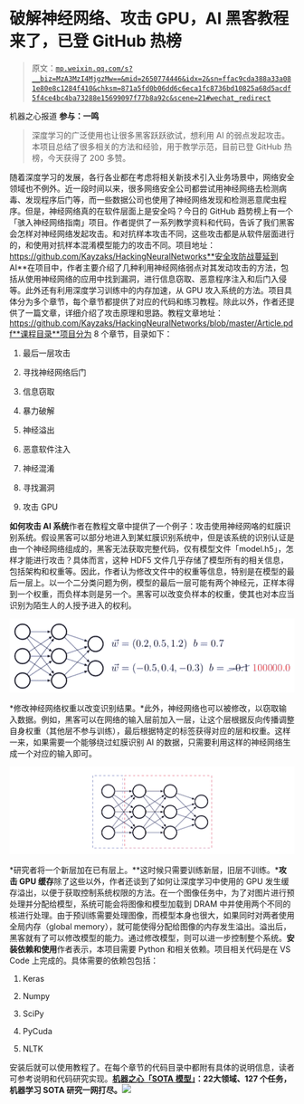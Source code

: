 # 破解神经网络、攻击 GPU，AI 黑客教程来了，已登 GitHub 热榜

> 原文：[`mp.weixin.qq.com/s?__biz=MzA3MzI4MjgzMw==&mid=2650774446&idx=2&sn=ffac9cda388a33a081e80e8c1284f410&chksm=871a5fd0b06dd6c6eca1fc8736bd10825a68d5acdf5f4ce4bc4ba73288e15699097f77b8a92c&scene=21#wechat_redirect`](http://mp.weixin.qq.com/s?__biz=MzA3MzI4MjgzMw==&mid=2650774446&idx=2&sn=ffac9cda388a33a081e80e8c1284f410&chksm=871a5fd0b06dd6c6eca1fc8736bd10825a68d5acdf5f4ce4bc4ba73288e15699097f77b8a92c&scene=21#wechat_redirect)

机器之心报道
**参与：一鸣**

> 深度学习的广泛使用也让很多黑客跃跃欲试，想利用 AI 的弱点发起攻击。本项目总结了很多相关的方法和经验，用于教学示范，目前已登 GitHub 热榜，今天获得了 200 多赞。

随着深度学习的发展，各行各业都在考虑将相关新技术引入业务场景中，网络安全领域也不例外。近一段时间以来，很多网络安全公司都尝试用神经网络去检测病毒、发现程序后门等，而一些数据公司也使用了神经网络发现和检测恶意爬虫程序。但是，神经网络真的在软件层面上是安全吗？今日的 GitHub 趋势榜上有一个「骇入神经网络指南」项目。作者提供了一系列教学资料和代码，告诉了我们黑客会怎样对神经网络发起攻击。和对抗样本攻击不同，这些攻击都是从软件层面进行的，和使用对抗样本混淆模型能力的攻击不同。项目地址：https://github.com/Kayzaks/HackingNeuralNetworks**安全攻防战蔓延到 AI**在项目中，作者主要介绍了几种利用神经网络弱点对其发动攻击的方法，包括从使用神经网络的应用中找到漏洞，进行信息窃取、恶意程序注入和后门入侵等。此外还有利用深度学习训练中的内存加速，从 GPU 攻入系统的方法。项目具体分为多个章节，每个章节都提供了对应的代码和练习教程。除此以外，作者还提供了一篇文章，详细介绍了攻击原理和思路。教程文章地址：https://github.com/Kayzaks/HackingNeuralNetworks/blob/master/Article.pdf**课程目录**项目分为 8 个章节，目录如下：

1.  最后一层攻击

2.  寻找神经网络后门

3.  信息窃取

4.  暴力破解

5.  神经溢出

6.  恶意软件注入

7.  神经混淆

8.  寻找漏洞

9.  攻击 GPU

**如何攻击 AI 系统**作者在教程文章中提供了一个例子：攻击使用神经网咯的虹膜识别系统。假设黑客可以部分地进入到某虹膜识别系统中，但是该系统的识别认证是由一个神经网络组成的，黑客无法获取完整代码，仅有模型文件「model.h5」，怎样才能进行攻击？具体而言，这种 HDF5 文件几乎存储了模型所有的相关信息，包括架构和权重等。因此，作者认为修改文件中的权重等信息，特别是在模型的最后一层上。以一个二分类问题为例，模型的最后一层可能有两个神经元，正样本得到一个权重，而负样本则是另一个。黑客可以改变负样本的权重，使其也对本应当识别为陌生人的人授予进入的权利。

![](img/8a77ef88c3157a0e5c1790b83734c8a0.jpg)

*修改神经网络权重以改变识别结果。*此外，神经网络也可以被修改，以窃取输入数据。例如，黑客可以在网络的输入层前加入一层，让这个层根据反向传播调整自身权重（其他层不参与训练），最后根据特定的标签获得对应的层和权重。这样一来，如果需要一个能够绕过虹膜识别 AI 的数据，只需要利用这样的神经网络生成一个对应的输入即可。

![](img/78b246118a3eabd2ea46031750e0b7a1.jpg)

*研究者将一个新层加在已有层上。**这时候只需要训练新层，旧层不训练。***攻击 GPU 缓存**除了这些以外，作者还谈到了如何让深度学习中使用的 GPU 发生缓存溢出，以便于获取控制系统权限的方法。在一个图像任务中，为了对图片进行预处理并分配给模型，系统可能会将图像和模型加载到 DRAM 中并使用两个不同的核进行处理。由于预训练需要处理图像，而模型本身也很大，如果同时对两者使用全局内存（global memory），就可能使得分配给图像的内存发生溢出。溢出后，黑客就有了可以修改模型的能力。通过修改模型，则可以进一步控制整个系统。**安装依赖和使用**作者表示，本项目需要 Python 和相关依赖。项目相关代码是在 VS Code 上完成的。具体需要的依赖包包括：

1.  Keras

2.  Numpy

3.  SciPy

4.  PyCuda

5.  NLTK 

安装后就可以使用教程了。在每个章节的代码目录中都附有具体的说明信息，读者可参考说明和代码研究实现。**[机器之心「SOTA 模型」](http://mp.weixin.qq.com/s?__biz=MzA3MzI4MjgzMw==&mid=2650770891&idx=1&sn=25bde35991047a997337c8dd25350089&chksm=871a49b5b06dc0a36fc3407e3643550ef97f72b007e67c4f4be250bfd60c9fdc5389624569c0&scene=21#wechat_redirect)****：****22****大领域、127 个任务，机器学习 SOTA 研究一网打尽。****![](http://mp.weixin.qq.com/s?__biz=MzA3MzI4MjgzMw==&mid=2650770891&idx=1&sn=25bde35991047a997337c8dd25350089&chksm=871a49b5b06dc0a36fc3407e3643550ef97f72b007e67c4f4be250bfd60c9fdc5389624569c0&scene=21#wechat_redirect)**